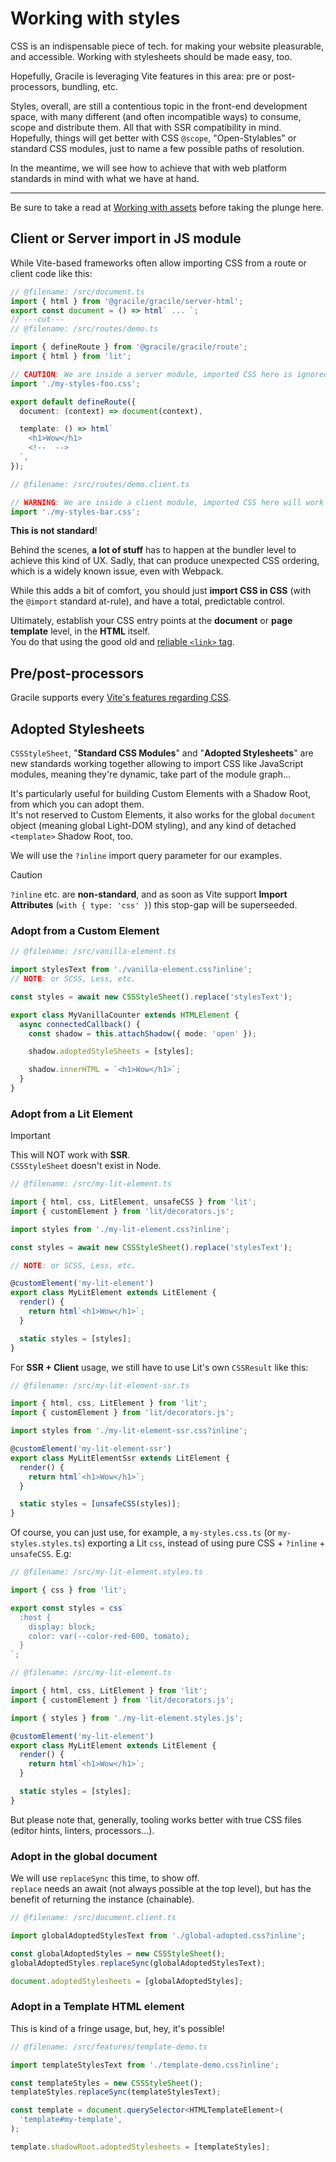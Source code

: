 # Working with styles

CSS is an indispensable piece of tech. for making your website pleasurable, and accessible. Working with stylesheets should be made easy, too.

Hopefully, Gracile is leveraging Vite features in this area: pre or post-processors, bundling, etc.

Styles, overall, are still a contentious topic in the front-end development space, with
many different (and often incompatible ways) to consume, scope and distribute them. All that with SSR compatibility in mind.  
Hopefully, things will get better with CSS `@scope`, "Open-Stylables" or standard
CSS modules, just to name a few possible paths of resolution.

In the meantime, we will see how to achieve that with web platform standards
in mind with what we have at hand.

---

Be sure to take a read at [Working with assets](/docs/learn/usage/working-with-assets/) before taking the plunge here.

## Client or Server import in JS module

While Vite-based frameworks often allow importing CSS from a route or
client code like this:

```ts twoslash
// @filename: /src/document.ts
import { html } from '@gracile/gracile/server-html';
export const document = () => html` ... `;
// ---cut---
// @filename: /src/routes/demo.ts

import { defineRoute } from '@gracile/gracile/route';
import { html } from 'lit';

// CAUTION: We are inside a server module, imported CSS here is ignored!
import './my-styles-foo.css';

export default defineRoute({
  document: (context) => document(context),

  template: () => html`
    <h1>Wow</h1>
    <!--  -->
  `,
});

// @filename: /src/routes/demo.client.ts

// WARNING: We are inside a client module, imported CSS here will work but is not recommended!
import './my-styles-bar.css';
```

**This is not standard**!

Behind the scenes, **a lot of stuff** has to happen at the bundler level to achieve this kind of UX. Sadly, that can produce unexpected CSS ordering, which
is a widely known issue, even with Webpack.

While this adds a bit of comfort, you should just **import CSS in CSS** (with the `@import` standard at-rule), and have a total, predictable control.

Ultimately, establish your CSS entry points at the **document** or **page template** level, in the **HTML** itself.  
You do that using the good old and [reliable `<link>` tag](/docs/learn/usage/working-with-assets/#doc_1-globally-at-the-document-level).

## Pre/post-processors

Gracile supports every [Vite's features regarding CSS](https://vitejs.dev/guide/features#css).

## Adopted Stylesheets

`CSSStyleSheet`, "**Standard CSS Modules**" and "**Adopted Stylesheets**" are new standards working together allowing to import CSS like JavaScript modules, meaning they're dynamic, take part of the module graph…

It's particularly useful for building Custom Elements with a Shadow Root, from which you can adopt them.  
It's not reserved to Custom Elements, it also works for the global `document` object (meaning global Light-DOM styling), and any kind of detached `<template>` Shadow Root, too.

We will use the `?inline` import query parameter for our examples.

> [!CAUTION]  
> `?inline` etc. are **non-standard**, and as soon as Vite support
> **Import Attributes** (`with { type: 'css' }`) this stop-gap will be superseeded.

### Adopt from a Custom Element

```ts twoslash
// @filename: /src/vanilla-element.ts

import stylesText from './vanilla-element.css?inline';
// NOTE: or SCSS, Less, etc.

const styles = await new CSSStyleSheet().replace('stylesText');

export class MyVanillaCounter extends HTMLElement {
  async connectedCallback() {
    const shadow = this.attachShadow({ mode: 'open' });

    shadow.adoptedStyleSheets = [styles];

    shadow.innerHTML = `<h1>Wow</h1>`;
  }
}
```

### Adopt from a Lit Element

> [!IMPORTANT]  
> This will NOT work with **SSR**.  
> `CSSStyleSheet` doesn't exist in Node.

```ts twoslash
// @filename: /src/my-lit-element.ts

import { html, css, LitElement, unsafeCSS } from 'lit';
import { customElement } from 'lit/decorators.js';

import styles from './my-lit-element.css?inline';

const styles = await new CSSStyleSheet().replace('stylesText');

// NOTE: or SCSS, Less, etc.

@customElement('my-lit-element')
export class MyLitElement extends LitElement {
  render() {
    return html`<h1>Wow</h1>`;
  }

  static styles = [styles];
}
```

For **SSR + Client** usage, we still have to use Lit's own `CSSResult` like this:

```ts twoslash
// @filename: /src/my-lit-element-ssr.ts

import { html, css, LitElement } from 'lit';
import { customElement } from 'lit/decorators.js';

import styles from './my-lit-element-ssr.css?inline';

@customElement('my-lit-element-ssr')
export class MyLitElementSsr extends LitElement {
  render() {
    return html`<h1>Wow</h1>`;
  }

  static styles = [unsafeCSS(styles)];
}
```

Of course, you can just use, for example, a `my-styles.css.ts` (or `my-styles.styles.ts`) exporting a Lit `css`, instead of using pure CSS + `?inline` + `unsafeCSS`. E.g:

```ts twoslash
// @filename: /src/my-lit-element.styles.ts

import { css } from 'lit';

export const styles = css`
  :host {
    display: block;
    color: var(--color-red-600, tomato);
  }
`;

// @filename: /src/my-lit-element.ts

import { html, css, LitElement } from 'lit';
import { customElement } from 'lit/decorators.js';

import { styles } from './my-lit-element.styles.js';

@customElement('my-lit-element')
export class MyLitElement extends LitElement {
  render() {
    return html`<h1>Wow</h1>`;
  }

  static styles = [styles];
}
```

But please note that, generally, tooling works better with true CSS files (editor hints, linters, processors…).

### Adopt in the global document

We will use `replaceSync` this time, to show off.  
`replace` needs an await (not always possible at the top level), but has the benefit of returning the instance (chainable).

```ts twoslash
// @filename: /src/document.client.ts

import globalAdoptedStylesText from './global-adopted.css?inline';

const globalAdoptedStyles = new CSSStyleSheet();
globalAdoptedStyles.replaceSync(globalAdoptedStylesText);

document.adoptedStylesheets = [globalAdoptedStyles];
```

### Adopt in a Template HTML element

This is kind of a fringe usage, but, hey, it's possible!

```ts twoslash
// @filename: /src/features/template-demo.ts

import templateStylesText from './template-demo.css?inline';

const templateStyles = new CSSStyleSheet();
templateStyles.replaceSync(templateStylesText);

const template = document.querySelector<HTMLTemplateElement>(
  'template#my-template',
);

template.shadowRoot.adoptedStylesheets = [templateStyles];
```
